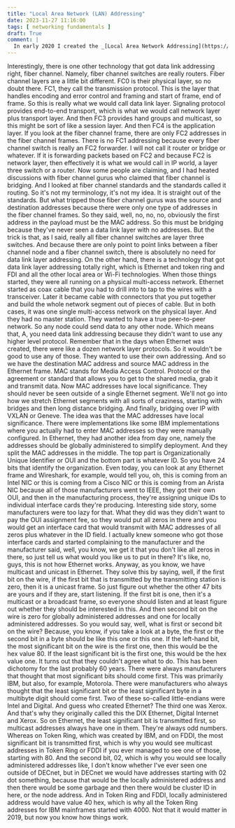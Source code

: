 ```yaml
---
title: "Local Area Network (LAN) Addressing"
date: 2023-11-27 11:16:00
tags: [ networking fundamentals ]
draft: True
comment: |
  In early 2020 I created the _[Local Area Network Addressing](https://my.ipspace.net/bin/get/Net101/NA2.2%20-%20Local%20Area%20Network%20Addressing.mp4?doccode=Net101)_ video as part of the _[How Networks Really Work webinar](https://www.ipspace.net/How_Networks_Really_Work)_. This blog post is an edited transcript of that video.
---
```

Interestingly, there is one other technology that got data link addressing right, fiber channel. Namely, fiber channel switches are really routers. Fiber channel layers are a little bit different. FC0 is their physical layer, so no doubt there. FC1, they call the transmission protocol. This is the layer that handles encoding and error control and framing and start of frame, end of frame. So this is really what we would call data link layer. Signaling protocol provides end-to-end transport, which is what we would call network layer plus transport layer. And then FC3 provides hand groups and multicast, so this might be sort of like a session layer. And then FC4 is the application layer. If you look at the fiber channel frame, there are only FC2 addresses in the fiber channel frames. There is no FC1 addressing because every fiber channel switch is really an FC2 forwarder. I will not call it router or bridge or whatever. If it is forwarding packets based on FC2 and because FC2 is network layer, then effectively it is what we would call in IP world, a layer three switch or a router. Now some people are claiming, and I had heated discussions with fiber channel gurus who claimed that fiber channel is bridging. And I looked at fiber channel standards and the standards called it routing. So it's not my terminology, it's not my idea. It is straight out of the standards. But what tripped those fiber channel gurus was the source and destination addresses because there were only one type of addresses in the fiber channel frames. So they said, well, no, no, no, obviously the first address in the payload must be the MAC address. So this must be bridging because they've never seen a data link layer with no addresses. But the trick is that, as I said, really all fiber channel switches are layer three switches. And because there are only point to point links between a fiber channel node and a fiber channel switch, there is absolutely no need for data link layer addressing. On the other hand, there is a technology that got data link layer addressing totally right, which is Ethernet and token ring and FDI and all the other local area or Wi-Fi technologies. When those things started, they were all running on a physical multi-access network. Ethernet started as coax cable that you had to drill into to tap to the wires with a transceiver. Later it became cable with connectors that you put together and build the whole network segment out of pieces of cable. But in both cases, it was one single multi-access network on the physical layer. And they had no master station. They wanted to have a true peer-to-peer network. So any node could send data to any other node. Which means that, A, you need data link addressing because they didn't want to use any higher level protocol. Remember that in the days when Ethernet was created, there were like a dozen network layer protocols. So it wouldn't be good to use any of those. They wanted to use their own addressing. And so we have the destination MAC address and source MAC address in the Ethernet frame. MAC stands for Media Access Control. Protocol or the agreement or standard that allows you to get to the shared media, grab it and transmit data. Now MAC addresses have local significance. They should never be seen outside of a single Ethernet segment. We'll not go into how we stretch Ethernet segments with all sorts of craziness, starting with bridges and then long distance bridging. And finally, bridging over IP with VXLAN or Geneve. The idea was that the MAC addresses have local significance. There were implementations like some IBM implementations where you actually had to enter MAC addresses so they were manually configured. In Ethernet, they had another idea from day one, namely the addresses should be globally administered to simplify deployment. And they split the MAC addresses in the middle. The top part is Organizationally Unique Identifier or OUI and the bottom part is whatever ID. So you have 24 bits that identify the organization. Even today, you can look at any Ethernet frame and Wireshark, for example, would tell you, oh, this is coming from an Intel NIC or this is coming from a Cisco NIC or this is coming from an Arista NIC because all of those manufacturers went to IEEE, they got their own OUI, and then in the manufacturing process, they're assigning unique IDs to individual interface cards they're producing. Interesting side story, some manufacturers were too lazy for that. What they did was they didn't want to pay the OUI assignment fee, so they would put all zeros in there and you would get an interface card that would transmit with MAC addresses of all zeros plus whatever in the ID field. I actually knew someone who got those interface cards and started complaining to the manufacturer and the manufacturer said, well, you know, we get it that you don't like all zeros in there, so just tell us what would you like us to put in there? It's like, no, guys, this is not how Ethernet works. Anyway, as you know, we have multicast and unicast in Ethernet. They solve this by saying, well, if the first bit on the wire, if the first bit that is transmitted by the transmitting station is zero, then it is a unicast frame. So just figure out whether the other 47 bits are yours and if they are, start listening. If the first bit is one, then it's a multicast or a broadcast frame, so everyone should listen and at least figure out whether they should be interested in this. And then second bit on the wire is zero for globally administered addresses and one for locally administered addresses. So you would say, well, what is first or second bit on the wire? Because, you know, if you take a look at a byte, the first or the second bit in a byte should be like this one or this one. If the left-hand bit, the most significant bit on the wire is the first one, then this would be the hex value 80. If the least significant bit is the first one, this would be the hex value one. It turns out that they couldn't agree what to do. This has been dichotomy for the last probably 60 years. There were always manufacturers that thought that most significant bits should come first. This was primarily IBM, but also, for example, Motorola. There were manufacturers who always thought that the least significant bit or the least significant byte in a multibyte digit should come first. Two of these so-called little-endians were Intel and Digital. And guess who created Ethernet? The third one was Xerox. And that's why they originally called this the DIX Ethernet, Digital Internet and Xerox. So on Ethernet, the least significant bit is transmitted first, so multicast addresses always have one in them. They're always odd numbers. Whereas on Token Ring, which was created by IBM, and on FDDI, the most significant bit is transmitted first, which is why you would see multicast addresses in Token Ring or FDDI if you ever managed to see one of those, starting with 80. And the second bit, 02, which is why you would see locally administered addresses like, I don't know whether I've ever seen one outside of DECnet, but in DECnet we would have addresses starting with 02 dot something, because that would be the locally administered address and then there would be some garbage and then there would be cluster ID in here, or the node address. And in Token Ring and FDDI, locally administered address would have value 40 hex, which is why all the Token Ring addresses for IBM mainframes started with 4000. Not that it would matter in 2019, but now you know how things work.
